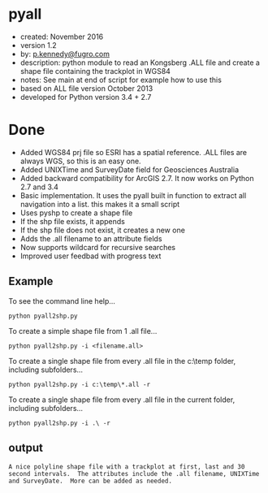 pyall
=====
* created:          November 2016
* version           1.2
* by:               p.kennedy@fugro.com
* description:      python module to read an Kongsberg .ALL file and create a shape file containing the trackplot in WGS84
* notes:            See main at end of script for example how to use this
* based on ALL file version October 2013 
* developed for Python version 3.4 + 2.7

Done
====
* Added WGS84 prj file so ESRI has a spatial reference.  .ALL files are always WGS, so this is an easy one.
* Added UNIXTime and SurveyDate field for Geosciences Australia
* Added backward compatibility for ArcGIS 2.7. It now works on Python 2.7 and 3.4
* Basic implementation.  It uses the pyall built in function to extract all navigation into a list.  this makes it a small script
* Uses pyshp to create a shape file
* If the shp file exists, it appends
* If the shp file does not exist, it creates a new one
* Adds the .all filename to an attribute fields
* Now supports wildcard for recursive searches
* Improved user feedbad with progress text

Example
-------

To see the command line help...
```
python pyall2shp.py
```
To create a simple shape file from 1 .all file...
```
python pyall2shp.py -i <filename.all>
```
To create a single shape file from every .all file in the c:\temp folder, including subfolders...
```  
python pyall2shp.py -i c:\temp\*.all -r  
```
To create a single shape file from every .all file in the current folder, including subfolders...
```  
python pyall2shp.py -i .\ -r  
```

output
------
```
A nice polyline shape file with a trackplot at first, last and 30 second intervals.  The attributes include the .all filename, UNIXTime and SurveyDate.  More can be added as needed. 
```